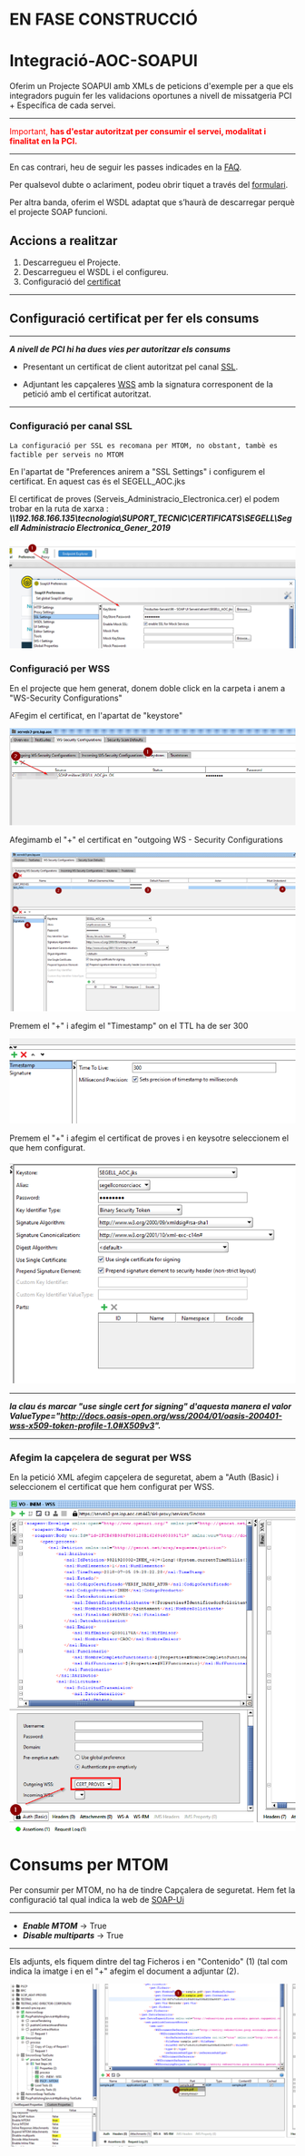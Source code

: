 # EN FASE CONSTRUCCIÓ


# Integració-AOC-SOAPUI

Oferim un Projecte SOAPUI amb XMLs de peticions d'exemple per a que els integradors puguin fer les validacions oportunes a nivell de missatgeria PCI + Específica de cada servei.

---
<span style="color:red">Important, **has d'estar autoritzat per consumir el servei, modalitat i finalitat en la PCI.** </span>

---

En cas contrari, heu de seguir les passes indicades en la [FAQ][URL1].

[URL1]: https://www.aoc.cat/knowledge-base/quines-dades-necessita-consorci-aoc-me-integrar-servei/

Per qualsevol dubte o aclariment, podeu obrir tiquet a través del [formulari][URLFORM].

[URLFORM]: https://www.aoc.cat/portal-suport/peticio-integradors/

Per altra banda, oferim el WSDL adaptat que s’haurà de descarregar perquè el projecte SOAP funcioni.

## Accions a realitzar

1. Descarregueu el Projecte.
2. Descarregueu el WSDL i el configureu.
3. Configuració del [certificat][link1]

[link1]: https://github.com/ConsorciAOC/Integracio-AOC-SOAPUI#configuraci%C3%B3-certificat-per-fer-els-consums



---

## Configuració certificat per fer els consums

---
***A nivell de PCI hi ha dues vies per autoritzar els consums***

- Presentant un certificat de client autoritzat pel canal [SSL][URL2].

[URL2]: https://www.soapui.org/docs/soap-mocking/securing-mockservices-with-ssl/

- Adjuntant les capçaleres [WSS][URL3] amb la signatura corresponent de la petició amb el certificat autoritzat.

[URL3]: https://www.soapui.org/docs/security-testing/ws-security-settings/

---

### Configuració per canal SSL

~~~~
La configuració per SSL es recomana per MTOM, no obstant, tambè es factible per serveis no MTOM
~~~~

En l'apartat de "Preferences anirem a "SSL Settings" i configurem el certificat. En aquest cas és el SEGELL_AOC.jks 

El certificat de proves (Serveis_Administracio_Electronica.cer) el podem trobar en la ruta de xarxa : ***\\\192.168.166.135\tecnologia\SUPORT_TECNIC\CERTIFICATS\SEGELL\Segell Administracio Electronica_Gener_2019***

![wsdl](capturas/SSL1.png)

### Configuració per WSS

En el projecte que hem generat, donem doble click en la carpeta i anem a "WS-Security Configurations"

AFegim el certificat, en l'apartat de "keystore"

![wsdl](capturas/wss0.png)

Afegimamb el "+" el certificat en "outgoing WS - Security Configurations

![wsdl](capturas/wss2.png)

Premem el "+" i afegim el "Timestamp" on el TTL ha de ser 300

![wsdl](capturas/wss4.png)

Premem el "+" i afegim el certificat de proves i en keysotre seleccionem el que hem configurat.

![wsdl](capturas/wss3.png)

---
***la clau és marcar "use single cert for signing" d'aquesta manera el valor ValueType="http://docs.oasis-open.org/wss/2004/01/oasis-200401-wss-x509-token-profile-1.0#X509v3".***

---

### Afegim la capçelera de segurat per WSS

En la petició XML afegim capçelera de seguretat, abem a "Auth (Basic) i seleccionem el certificat que hem configurat per WSS.

![wsdl](capturas/wss5.png)

# Consums per MTOM

Per consumir per MTOM, no ha de tindre Capçalera de seguretat. Hem fet la configuració tal qual indica la web de [SOAP-Ui][URL4]

[URL4]: https://www.soapui.org/docs/soap-and-wsdl/attachments/

---
*   ***Enable MTOM***  → True
*   ***Disable multiparts*** → True
---

Els adjunts, els fiquem dintre del tag Ficheros i en "Contenido" (1) (tal com indica la imatge i en el "+" afegim el document a adjuntar (2).

![wsdl](capturas/MTOM1.png)
